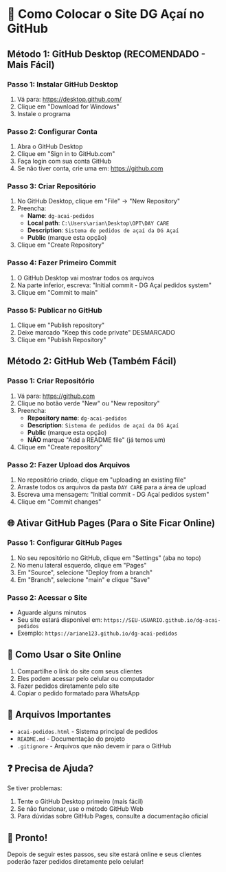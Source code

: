 # 🚀 Como Colocar o Site DG Açaí no GitHub

## Método 1: GitHub Desktop (RECOMENDADO - Mais Fácil)

### Passo 1: Instalar GitHub Desktop
1. Vá para: https://desktop.github.com/
2. Clique em "Download for Windows"
3. Instale o programa

### Passo 2: Configurar Conta
1. Abra o GitHub Desktop
2. Clique em "Sign in to GitHub.com"
3. Faça login com sua conta GitHub
4. Se não tiver conta, crie uma em: https://github.com

### Passo 3: Criar Repositório
1. No GitHub Desktop, clique em "File" → "New Repository"
2. Preencha:
   - **Name**: `dg-acai-pedidos`
   - **Local path**: `C:\Users\arian\Desktop\OPT\DAY CARE`
   - **Description**: `Sistema de pedidos de açaí da DG Açaí`
   - **Public** (marque esta opção)
3. Clique em "Create Repository"

### Passo 4: Fazer Primeiro Commit
1. O GitHub Desktop vai mostrar todos os arquivos
2. Na parte inferior, escreva: "Initial commit - DG Açaí pedidos system"
3. Clique em "Commit to main"

### Passo 5: Publicar no GitHub
1. Clique em "Publish repository"
2. Deixe marcado "Keep this code private" DESMARCADO
3. Clique em "Publish Repository"

## Método 2: GitHub Web (Também Fácil)

### Passo 1: Criar Repositório
1. Vá para: https://github.com
2. Clique no botão verde "New" ou "New repository"
3. Preencha:
   - **Repository name**: `dg-acai-pedidos`
   - **Description**: `Sistema de pedidos de açaí da DG Açaí`
   - **Public** (marque esta opção)
   - **NÃO** marque "Add a README file" (já temos um)
4. Clique em "Create repository"

### Passo 2: Fazer Upload dos Arquivos
1. No repositório criado, clique em "uploading an existing file"
2. Arraste todos os arquivos da pasta `DAY CARE` para a área de upload
3. Escreva uma mensagem: "Initial commit - DG Açaí pedidos system"
4. Clique em "Commit changes"

## 🌐 Ativar GitHub Pages (Para o Site Ficar Online)

### Passo 1: Configurar GitHub Pages
1. No seu repositório no GitHub, clique em "Settings" (aba no topo)
2. No menu lateral esquerdo, clique em "Pages"
3. Em "Source", selecione "Deploy from a branch"
4. Em "Branch", selecione "main" e clique "Save"

### Passo 2: Acessar o Site
- Aguarde alguns minutos
- Seu site estará disponível em: `https://SEU-USUARIO.github.io/dg-acai-pedidos`
- Exemplo: `https://ariane123.github.io/dg-acai-pedidos`

## 📱 Como Usar o Site Online

1. Compartilhe o link do site com seus clientes
2. Eles podem acessar pelo celular ou computador
3. Fazer pedidos diretamente pelo site
4. Copiar o pedido formatado para WhatsApp

## 🔧 Arquivos Importantes

- `acai-pedidos.html` - Sistema principal de pedidos
- `README.md` - Documentação do projeto
- `.gitignore` - Arquivos que não devem ir para o GitHub

## ❓ Precisa de Ajuda?

Se tiver problemas:
1. Tente o GitHub Desktop primeiro (mais fácil)
2. Se não funcionar, use o método GitHub Web
3. Para dúvidas sobre GitHub Pages, consulte a documentação oficial

## 🎉 Pronto!

Depois de seguir estes passos, seu site estará online e seus clientes poderão fazer pedidos diretamente pelo celular! 